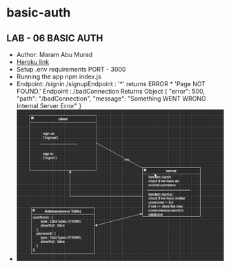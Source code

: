 # basic-auth

## LAB - 06 BASIC AUTH

* Author: Maram Abu Murad
* [Heroku link]()
* Setup .env requirements PORT - 3000
* Running the app npm index.js
* Endpoint: /signin  /signupEndpoint : '*' returns ERROR * 'Page NOT FOUND.' Endpoint : /badConnection Returns Object { "error": 500, "path": "/badConnection", "message": "Something WENT WRONG Internal Server Error" }
* ![UML Diagram](uml06.png) 